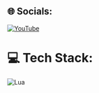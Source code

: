 
## 🌐 Socials:
[![YouTube](https://img.shields.io/badge/YouTube-%23FF0000.svg?logo=YouTube&logoColor=white)](https://youtube.com/@katilmami1473) 

# 💻 Tech Stack:
![Lua](https://img.shields.io/badge/lua-%232C2D72.svg?style=for-the-badge&logo=lua&logoColor=white)
